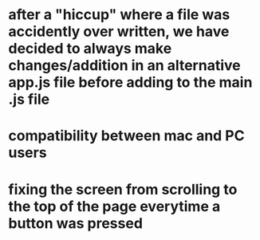 # after a "hiccup" where a file was accidently over written, we have decided to always make changes/addition in an alternative  app.js file before adding to the main .js file
# compatibility between mac and PC users
# fixing the screen from scrolling to the top of the page everytime a button was pressed
